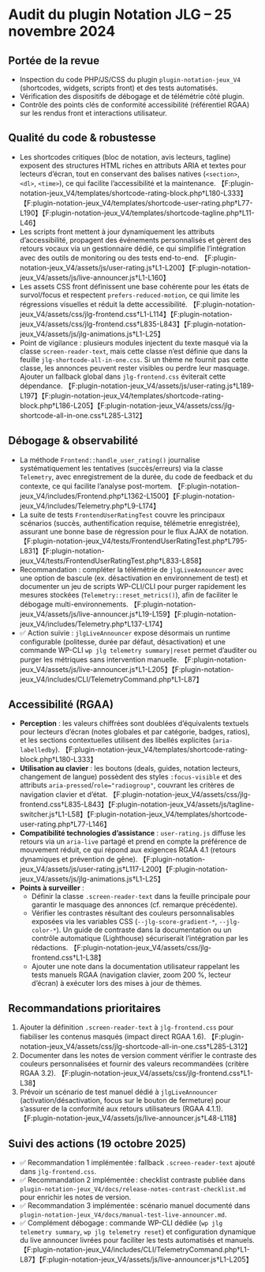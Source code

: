 # Audit du plugin Notation JLG – 25 novembre 2024

## Portée de la revue
- Inspection du code PHP/JS/CSS du plugin `plugin-notation-jeux_V4` (shortcodes, widgets, scripts front) et des tests automatisés.
- Vérification des dispositifs de débogage et de télémétrie côté plugin.
- Contrôle des points clés de conformité accessibilité (référentiel RGAA) sur les rendus front et interactions utilisateur.

## Qualité du code & robustesse
- Les shortcodes critiques (bloc de notation, avis lecteurs, tagline) exposent des structures HTML riches en attributs ARIA et textes pour lecteurs d’écran, tout en conservant des balises natives (`<section>`, `<dl>`, `<time>`), ce qui facilite l’accessibilité et la maintenance. 【F:plugin-notation-jeux_V4/templates/shortcode-rating-block.php†L180-L333】【F:plugin-notation-jeux_V4/templates/shortcode-user-rating.php†L77-L190】【F:plugin-notation-jeux_V4/templates/shortcode-tagline.php†L11-L46】
- Les scripts front mettent à jour dynamiquement les attributs d’accessibilité, propagent des événements personnalisés et gèrent des retours vocaux via un gestionnaire dédié, ce qui simplifie l’intégration avec des outils de monitoring ou des tests end-to-end. 【F:plugin-notation-jeux_V4/assets/js/user-rating.js†L1-L200】【F:plugin-notation-jeux_V4/assets/js/live-announcer.js†L1-L160】
- Les assets CSS front définissent une base cohérente pour les états de survol/focus et respectent `prefers-reduced-motion`, ce qui limite les régressions visuelles et réduit la dette accessibilité. 【F:plugin-notation-jeux_V4/assets/css/jlg-frontend.css†L1-L114】【F:plugin-notation-jeux_V4/assets/css/jlg-frontend.css†L835-L843】【F:plugin-notation-jeux_V4/assets/js/jlg-animations.js†L1-L25】
- Point de vigilance : plusieurs modules injectent du texte masqué via la classe `screen-reader-text`, mais cette classe n’est définie que dans la feuille `jlg-shortcode-all-in-one.css`. Si un thème ne fournit pas cette classe, les annonces peuvent rester visibles ou perdre leur masquage. Ajouter un fallback global dans `jlg-frontend.css` éviterait cette dépendance. 【F:plugin-notation-jeux_V4/assets/js/user-rating.js†L189-L197】【F:plugin-notation-jeux_V4/templates/shortcode-rating-block.php†L186-L205】【F:plugin-notation-jeux_V4/assets/css/jlg-shortcode-all-in-one.css†L285-L312】

## Débogage & observabilité
- La méthode `Frontend::handle_user_rating()` journalise systématiquement les tentatives (succès/erreurs) via la classe `Telemetry`, avec enregistrement de la durée, du code de feedback et du contexte, ce qui facilite l’analyse post-mortem. 【F:plugin-notation-jeux_V4/includes/Frontend.php†L1362-L1500】【F:plugin-notation-jeux_V4/includes/Telemetry.php†L9-L174】
- La suite de tests `FrontendUserRatingTest` couvre les principaux scénarios (succès, authentification requise, télémetrie enregistrée), assurant une bonne base de régression pour le flux AJAX de notation. 【F:plugin-notation-jeux_V4/tests/FrontendUserRatingTest.php†L795-L831】【F:plugin-notation-jeux_V4/tests/FrontendUserRatingTest.php†L833-L858】
- Recommandation : compléter la télémétrie de `jlgLiveAnnouncer` avec une option de bascule (ex. désactivation en environnement de test) et documenter un jeu de scripts WP-CLI/CLI pour purger rapidement les mesures stockées (`Telemetry::reset_metrics()`), afin de faciliter le débogage multi-environnements. 【F:plugin-notation-jeux_V4/assets/js/live-announcer.js†L19-L159】【F:plugin-notation-jeux_V4/includes/Telemetry.php†L137-L174】
- ✅ Action suivie : `jlgLiveAnnouncer` expose désormais un runtime configurable (politesse, durée par défaut, désactivation) et une commande WP-CLI `wp jlg telemetry summary|reset` permet d’auditer ou purger les métriques sans intervention manuelle. 【F:plugin-notation-jeux_V4/assets/js/live-announcer.js†L1-L205】【F:plugin-notation-jeux_V4/includes/CLI/TelemetryCommand.php†L1-L87】

## Accessibilité (RGAA)
- **Perception** : les valeurs chiffrées sont doublées d’équivalents textuels pour lecteurs d’écran (notes globales et par catégorie, badges, ratios), et les sections contextuelles utilisent des libellés explicites (`aria-labelledby`). 【F:plugin-notation-jeux_V4/templates/shortcode-rating-block.php†L180-L333】
- **Utilisation au clavier** : les boutons (deals, guides, notation lecteurs, changement de langue) possèdent des styles `:focus-visible` et des attributs `aria-pressed`/`role="radiogroup"`, couvrant les critères de navigation clavier et d’état. 【F:plugin-notation-jeux_V4/assets/css/jlg-frontend.css†L835-L843】【F:plugin-notation-jeux_V4/assets/js/tagline-switcher.js†L1-L58】【F:plugin-notation-jeux_V4/templates/shortcode-user-rating.php†L77-L146】
- **Compatibilité technologies d’assistance** : `user-rating.js` diffuse les retours via un `aria-live` partagé et prend en compte la préférence de mouvement réduit, ce qui répond aux exigences RGAA 4.1 (retours dynamiques et prévention de gêne). 【F:plugin-notation-jeux_V4/assets/js/user-rating.js†L117-L200】【F:plugin-notation-jeux_V4/assets/js/jlg-animations.js†L1-L25】
- **Points à surveiller** :
  - Définir la classe `.screen-reader-text` dans la feuille principale pour garantir le masquage des annonces (cf. remarque précédente).
  - Vérifier les contrastes résultant des couleurs personnalisables exposées via les variables CSS (`--jlg-score-gradient-*`, `--jlg-color-*`). Un guide de contraste dans la documentation ou un contrôle automatique (Lighthouse) sécuriserait l’intégration par les rédactions. 【F:plugin-notation-jeux_V4/assets/css/jlg-frontend.css†L1-L38】
  - Ajouter une note dans la documentation utilisateur rappelant les tests manuels RGAA (navigation clavier, zoom 200 %, lecteur d’écran) à exécuter lors des mises à jour de thèmes.

## Recommandations prioritaires
1. Ajouter la définition `.screen-reader-text` à `jlg-frontend.css` pour fiabiliser les contenus masqués (impact direct RGAA 1.6). 【F:plugin-notation-jeux_V4/assets/css/jlg-shortcode-all-in-one.css†L285-L312】
2. Documenter dans les notes de version comment vérifier le contraste des couleurs personnalisées et fournir des valeurs recommandées (critère RGAA 3.2). 【F:plugin-notation-jeux_V4/assets/css/jlg-frontend.css†L1-L38】
3. Prévoir un scénario de test manuel dédié à `jlgLiveAnnouncer` (activation/désactivation, focus sur le bouton de fermeture) pour s’assurer de la conformité aux retours utilisateurs (RGAA 4.1.1). 【F:plugin-notation-jeux_V4/assets/js/live-announcer.js†L48-L118】

## Suivi des actions (19 octobre 2025)
- ✅ Recommandation 1 implémentée : fallback `.screen-reader-text` ajouté dans `jlg-frontend.css`.
- ✅ Recommandation 2 implémentée : checklist contraste publiée dans `plugin-notation-jeux_V4/docs/release-notes-contrast-checklist.md` pour enrichir les notes de version.
- ✅ Recommandation 3 implémentée : scénario manuel documenté dans `plugin-notation-jeux_V4/docs/manual-test-live-announcer.md`.
- ✅ Complément débogage : commande WP-CLI dédiée (`wp jlg telemetry summary`, `wp jlg telemetry reset`) et configuration dynamique du live announcer livrées pour faciliter les tests automatisés et manuels. 【F:plugin-notation-jeux_V4/includes/CLI/TelemetryCommand.php†L1-L87】【F:plugin-notation-jeux_V4/assets/js/live-announcer.js†L1-L205】
